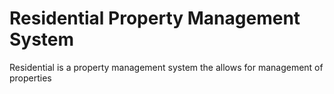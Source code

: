 # Residential Property Management System
Residential is a property management system the allows for management of properties

